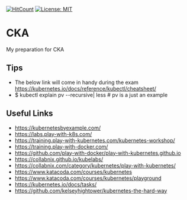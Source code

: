 [![HitCount](http://hits.dwyl.com/govindarajanv/CKA.svg)](http://hits.dwyl.com/govindarajanv/CKA)
[![License: MIT](https://img.shields.io/badge/License-MIT-yellow.svg)](https://opensource.org/licenses/MIT)

# CKA
My preparation for CKA

## Tips
- The below link will come in handy during the exam </br> https://kubernetes.io/docs/reference/kubectl/cheatsheet/ 
- $ kubectl explain pv --recursive| less  # pv is a just an example

## Useful Links

- https://kubernetesbyexample.com/
- https://labs.play-with-k8s.com/
- https://training.play-with-kubernetes.com/kubernetes-workshop/
- https://training.play-with-docker.com/
- https://github.com/play-with-docker/play-with-kubernetes.github.io
- https://collabnix.github.io/kubelabs/
- https://collabnix.com/category/kubernetes/play-with-kubernetes/
- https://www.katacoda.com/courses/kubernetes
- https://www.katacoda.com/courses/kubernetes/playground
- https://kubernetes.io/docs/tasks/
- https://github.com/kelseyhightower/kubernetes-the-hard-way
